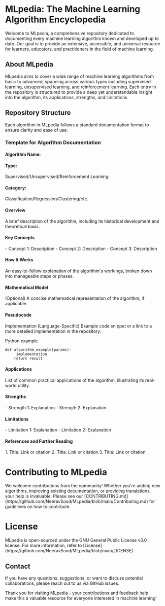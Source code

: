<h1>MLpedia: The Machine Learning Algorithm Encyclopedia</h1>
Welcome to MLpedia, a comprehensive repository dedicated to documenting every machine learning algorithm known and developed up to date. Our goal is to provide an extensive, accessible, and universal resource for learners, educators, and practitioners in the field of machine learning.


<h2>About MLpedia</h2>
MLpedia aims to cover a wide range of machine learning algorithms from basic to advanced, spanning across various types including supervised learning, unsupervised learning, and reinforcement learning. Each entry in the repository is structured to provide a deep yet understandable insight into the algorithm, its applications, strengths, and limitations.


<h2>Repository Structure</h2>
Each algorithm in MLpedia follows a standard documentation format to ensure clarity and ease of use:

<h3>Template for Algorithm Documentation</h3>
<h4>Algorithm Name:</h4>
<h4>Type:</h4> Supervised/Unsupervised/Reinforcement Learning  
<h4>Category:</h4> Classification/Regression/Clustering/etc.

<h4>Overview</h4>
A brief description of the algorithm, including its historical development and theoretical basis.

<h4>Key Concepts</h4>
- Concept 1: Description
- Concept 2: Description
- Concept 3: Description

<h4>How It Works</h4>
An easy-to-follow explanation of the algorithm's workings, broken down into manageable steps or phases.

<h4>Mathematical Model</h4>
(Optional) A concise mathematical representation of the algorithm, if applicable.

<h4>Pseudocode</h4>
Implementation (Language-Specific)
Example code snippet or a link to a more detailed implementation in the repository.

Python example
```
def algorithm_example(params):
     implementation
    return result
```

<h4>Applications</h4>
List of common practical applications of the algorithm, illustrating its real-world utility.

<h4>Strengths</h4>
- Strength 1: Explanation
- Strength 2: Explanation

<h4>Limitations</h4>
- Limitation 1: Explanation
- Limitation 2: Explanation

<h4>References and Further Reading</h4>
1. Title: Link or citation
2. Title: Link or citation
3. Title: Link or citation


<h1>Contributing to MLpedia</h1>
We welcome contributions from the community! Whether you're adding new algorithms, improving existing documentation, or providing translations, your help is invaluable. Please see our [CONTRIBUTING.md](https://github.com/NeeravSood/MLpedia/blob/main/Contributing.md) for guidelines on how to contribute.

<h1>License</h1>
MLpedia is open-sourced under the GNU General Public License v3.0 license. For more information, refer to [License](https://github.com/NeeravSood/MLpedia/blob/main/LICENSE) 

<h2>Contact</h2>
If you have any questions, suggestions, or want to discuss potential collaborations, please reach out to us via GitHub issues.

Thank you for visiting MLpedia - your contributions and feedback help make this a valuable resource for everyone interested in machine learning!
